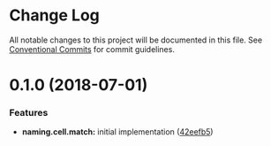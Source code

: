 # Change Log

All notable changes to this project will be documented in this file.
See [Conventional Commits](https://conventionalcommits.org) for commit guidelines.

<a name="0.1.0"></a>
# 0.1.0 (2018-07-01)


### Features

* **naming.cell.match:** initial implementation ([42eefb5](https://github.com/bem/bem-sdk/commit/42eefb5))
